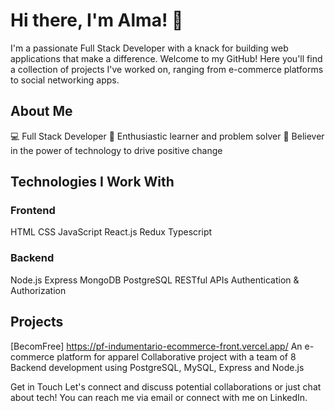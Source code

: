 # Hi there, I'm Alma! 👋
I'm a passionate Full Stack Developer with a knack for building web applications that make a difference. Welcome to my GitHub! Here you'll find a collection of projects I've worked on, ranging from e-commerce platforms to social networking apps.

## About Me
💻 Full Stack Developer
🌟 Enthusiastic learner and problem solver
🚀 Believer in the power of technology to drive positive change
## Technologies I Work With
### Frontend
HTML
CSS 
JavaScript 
React.js
Redux
Typescript

### Backend
Node.js
Express
MongoDB
PostgreSQL
RESTful APIs
Authentication & Authorization
## Projects
[BecomFree]
https://pf-indumentario-ecommerce-front.vercel.app/
An e-commerce platform for apparel
Collaborative project with a team of 8
Backend development using PostgreSQL, MySQL, Express and Node.js

Get in Touch
Let's connect and discuss potential collaborations or just chat about tech! You can reach me via email or connect with me on LinkedIn.

